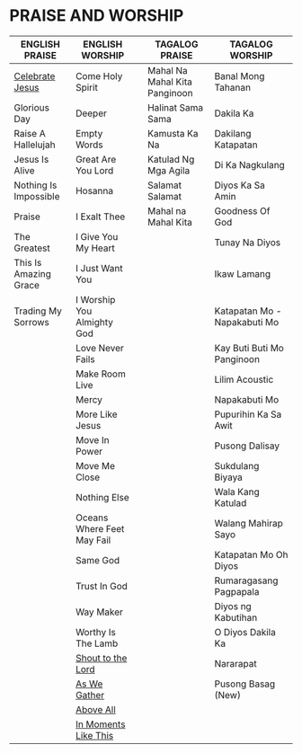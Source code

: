# PRAISE AND WORSHIP
| ENGLISH   PRAISE        | ENGLISH WORSHIP            |   | TAGALOG PRAISE                | TAGALOG WORSHIP              |
|-------------------------|----------------------------|---|-------------------------------|------------------------------|
| [Celebrate   Jesus](https://github.com/fbspw/lyrics/blob/main/eng_praise/celebrate_jesus.md)       | Come Holy Spirit           |   | Mahal Na Mahal Kita Panginoon | Banal Mong Tahanan           |
| Glorious   Day          | Deeper                     |   | Halinat Sama Sama             | Dakila Ka                    |
| Raise A   Hallelujah    | Empty Words                |   | Kamusta Ka Na                 | Dakilang Katapatan           |
| Jesus Is   Alive        | Great Are You Lord         |   | Katulad Ng Mga Agila          | Di Ka Nagkulang              |
| Nothing Is   Impossible | Hosanna                    |   | Salamat Salamat               | Diyos Ka Sa Amin             |
| Praise                  | I Exalt Thee               |   | Mahal na Mahal Kita           | Goodness Of God              |
| The   Greatest          | I Give You My Heart        |   |                               | Tunay Na Diyos               |
| This Is   Amazing Grace | I Just Want You            |   |                               | Ikaw Lamang                  |
| Trading My   Sorrows    | I Worship You Almighty God |   |                               | Katapatan Mo - Napakabuti Mo |
|                         | Love Never Fails           |   |                               | Kay Buti Buti Mo Panginoon   |
|                         | Make Room Live             |   |                               | Lilim Acoustic               |
|                         | Mercy                      |   |                               | Napakabuti Mo                |
|                         | More Like Jesus            |   |                               | Pupurihin Ka Sa Awit         |
|                         | Move In Power              |   |                               | Pusong Dalisay               |
|                         | Move Me Close              |   |                               | Sukdulang Biyaya             |
|                         | Nothing Else               |   |                               | Wala Kang Katulad            |
|                         | Oceans Where Feet May Fail |   |                               | Walang Mahirap Sayo          |
|                         | Same God                   |   |                               | Katapatan Mo Oh Diyos                           |
|                         | Trust In God               |   |                               | Rumaragasang Pagpapala          |
|                         | Way Maker                  |   |                               | Diyos ng Kabutihan                             |
|                         | Worthy Is The Lamb         |   |                               | O Diyos Dakila Ka                             |
|                         | [Shout to the Lord](https://github.com/fbspw/lyrics/blob/main/eng_praise/shout_to_the_lord.md)          |   |                              |     Nararapat                          |
|                         | [As We Gather](https://github.com/fbspw/lyrics/blob/main/eng_praise/as_we_gather.md)               |   |                               |  Pusong Basag (New)                            |
|                         | [Above All](https://github.com/fbspw/lyrics/blob/main/eng_praise/above_all.md)                  |   |                               |                              |
|                         | [In Moments Like This](https://github.com/fbspw/lyrics/blob/main/eng_praise/in_moments_like_these.md)       |   |                               |                              |
